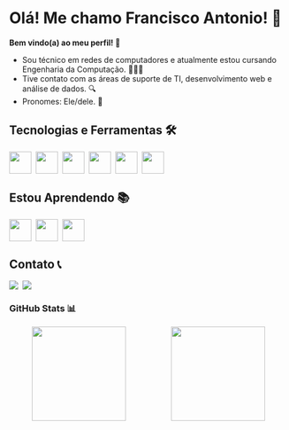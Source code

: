 <style>
    .icons {
        width: 40px; 
        height: 40px; 
        margin: 0; 
        padding: 0;
    }
    .divs {
        display: flex; 
        gap: 8px
    }
</style>

# Olá! Me chamo Francisco Antonio! 👋
**Bem vindo(a) ao meu perfil! 🫡**

- Sou técnico em redes de computadores e atualmente estou cursando Engenharia da Computação. 👨🏽‍💻
- Tive contato com as áreas de suporte de TI, desenvolvimento web e análise de dados. 🔍
- Pronomes: Ele/dele. 💬

## Tecnologias e Ferramentas 🛠️
<div class="divs">
    <img loading="lazy" class="icons" src="https://cdn.jsdelivr.net/gh/devicons/devicon@latest/icons/html5/html5-plain-wordmark.svg" />
    <img loading="lazy" class="icons" src="https://cdn.jsdelivr.net/gh/devicons/devicon@latest/icons/css3/css3-plain-wordmark.svg" />
    <img loading="lazy" class="icons" src="https://cdn.jsdelivr.net/gh/devicons/devicon@latest/icons/javascript/javascript-plain.svg" />
    <img loading="lazy" class="icons" src="https://cdn.jsdelivr.net/gh/devicons/devicon@latest/icons/nodejs/nodejs-plain-wordmark.svg" />
    <img loading="lazy" class="icons" src="https://cdn.jsdelivr.net/gh/devicons/devicon@latest/icons/python/python-original.svg" />
    <img loading="lazy" class="icons" src="https://cdn.jsdelivr.net/gh/devicons/devicon@latest/icons/git/git-original.svg" />    
</div>

## Estou Aprendendo 📚
<div class="divs">
    <img loading="lazy" class="icons" src="https://cdn.jsdelivr.net/gh/devicons/devicon@latest/icons/linux/linux-original.svg" />
    <img loading="lazy" class="icons" src="https://cdn.jsdelivr.net/gh/devicons/devicon@latest/icons/java/java-original-wordmark.svg" />      
    <img loading="lazy" class="icons" src="https://cdn.jsdelivr.net/gh/devicons/devicon@latest/icons/mysql/mysql-original-wordmark.svg" />       
</div>

## Contato 📞
<div class="divs">
    <a href="www.linkedin.com/in/fcooantonio" target="_blank"><img loading="lazy" src="https://img.shields.io/badge/LinkedIn-0077B5?style=for-the-badge&logo=linkedin&logoColor=white" /></a>
    <a href="mailto:paiva.fcoantonio@gmail.com" target="_blank"><img loading="lazy" src="https://img.shields.io/badge/Gmail-D14836?style=for-the-badge&logo=gmail&logoColor=white" /></a>
</div>

### GitHub Stats 📊
<div style="display: flex; justify-content: space-around">
    <img loading="lazy" height="170em" src="https://github-readme-stats.vercel.app/api/top-langs/?username=fcooantonio&layout=compact&langs_count=7&theme=merko"/>
    <img loading="lazy" height="170em" src="https://github-readme-stats.vercel.app/api?username=fcooantonio&show_icons=true&theme=merko&include_all_commits=true&count_private=true"/>
</div>
